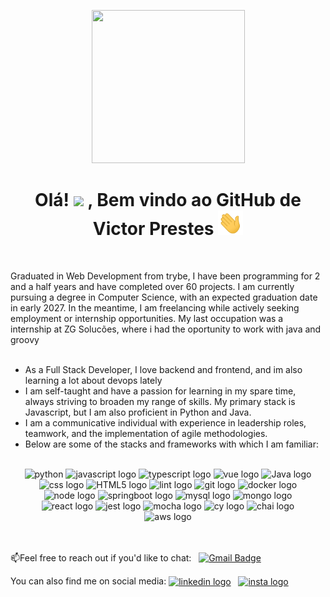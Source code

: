 <p align="Center" ><img src="https://i.postimg.cc/x1cHP64P/68747470733a2f2f6f63746f6465782e6769746875622e636f6d2f696d616765732f737465726f6964746f6361742e706e67.png" height="245px" width ="245px"></p>


<h1 align="Center">  Olá! <img src="https://media.giphy.com/media/WUlplcMpOCEmTGBtBW/giphy.gif" width="40px"> , Bem vindo ao GitHub de Victor Prestes <img src="https://raw.githubusercontent.com/ABSphreak/ABSphreak/master/gifs/Hi.gif" width="40px" /> </h1>
<br>

Graduated in Web Development from trybe, I have been programming for 2 and a half years and have completed over 60 projects. 
I am currently pursuing a degree in Computer Science, with an expected graduation date in early 2027. In the meantime, I am freelancing while actively seeking employment or internship opportunities. My last occupation was a internship at ZG Solucões, where i had the oportunity to work with java and groovy
<br>
<br>
- As a Full Stack Developer, I love backend and frontend, and im also learning a lot about devops lately
- I am self-taught and have a passion for learning in my spare time, always striving to broaden my range of skills. My primary stack is Javascript, but I am also proficient in Python and Java.
- I am a communicative individual with experience in leadership roles, teamwork, and the implementation of agile methodologies.
- Below are some of the stacks and frameworks with which I am familiar:


<br />

<div align="center">

<img src="https://img.shields.io/badge/-Python-gray?logo=python&logoColor=white" alt="python"/>
<img src="https://img.shields.io/badge/-Javascript-gray?logo=javascript&logoColor=white" alt="javascript logo"> 
<img src="https://img.shields.io/badge/-Typescript-gray?logo=typescript&logoColor=white" alt="typescript logo">
<img src="https://img.shields.io/badge/-Vue-gray?logo=kotlin&logoColor=white" alt="vue logo">
<img src="https://img.shields.io/badge/-Java-gray?logo=Java&logoColor=white" alt="Java logo">
<br />
<img src="https://img.shields.io/badge/-CSS3-gray?logo=css3&logoColor=white" alt="css logo">
<img src="https://img.shields.io/badge/-HTML5-gray?logo=HTML5&logoColor=white" alt="HTML5 logo">
<img src="https://img.shields.io/badge/-ESlint-gray?logo=ESlint&logoColor=white" alt="lint logo">
<img src="https://img.shields.io/badge/-Git-gray?logo=git&logoColor=white" alt="git logo">
<img src="https://img.shields.io/badge/-Docker-gray?logo=docker&logoColor=white" alt="docker logo"> 
<br />
<img src="https://img.shields.io/badge/-Node.JS-gray?logo=node.js&logoColor=white" alt="node logo">
<img src="https://img.shields.io/badge/-Springboot-gray?logo=Springboot&logoColor=white" alt="springboot logo">
<img src="https://img.shields.io/badge/-MySQL-gray?logo=mysql&logoColor=white" alt="mysql logo">
<img src="https://img.shields.io/badge/-Mongodb-gray?logo=mongodb&logoColor=white" alt="mongo logo">
<br />
<img src="https://img.shields.io/badge/-React-gray?logo=react&logoColor=white" alt="react logo">
<img src="https://img.shields.io/badge/-Jest-gray?logo=jest&logoColor=white" alt="jest logo">
<img src="https://img.shields.io/badge/-Mocha-gray?logo=mocha&logoColor=white" alt="mocha logo">
<img src="https://img.shields.io/badge/-Cypress-gray?logo=cypress&logoColor=white" alt="cy logo">
<img src="https://img.shields.io/badge/-Chai-gray?logo=chai&logoColor=white" alt="chai logo">
<br />

<img src="https://img.shields.io/badge/Certified%20AWS%20Cloud%20Practitioner-gray?logo=amazon%20web%20services&logoColor=white" alt="aws logo">



</div>

  <br />

  <br />

📫Feel free to reach out if you'd like to chat: &nbsp;&nbsp;[![Gmail Badge](https://img.shields.io/badge/-Gmail-c14438?style=flat-square&logo=Gmail&logoColor=white)](mailto:vhprestes@gmail.com)


<p>
You can also find me on social media:
  <a href="https://www.linkedin.com/in/vhprestes/" target="_blank"><img align="center" src="https://img.shields.io/badge/-Linkedin-gray?style=for-the-badge&logo=linkedin&logoColor=white" alt="linkedin logo"/></a>&nbsp;&nbsp;
<a href="https://instagram.com/vhprestes" target="_blank"><img align="center" src="https://img.shields.io/badge/-Instagram-gray?style=for-the-badge&logo=Instagram&logoColor=white" alt="insta logo"/></a>&nbsp;&nbsp;
</p>

